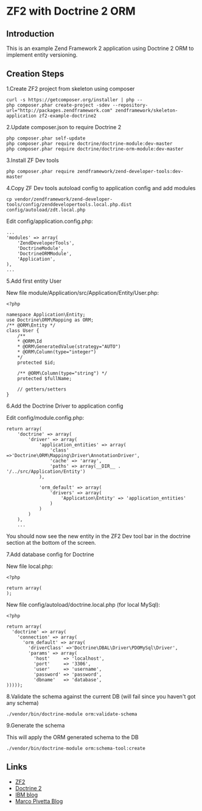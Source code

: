 ZF2 with Doctrine 2 ORM
=======================

Introduction
------------
This is an example Zend Framework 2 application using Doctrine 2 ORM to implement entity versioning.

Creation Steps
--------------

1.Create ZF2 project from skeleton using composer

```
curl -s https://getcomposer.org/installer | php --
php composer.phar create-project -sdev --repository-url="http://packages.zendframework.com" zendframework/skeleton-application zf2-example-doctrine2
```

2.Update composer.json to require Doctrine 2

```
php composer.phar self-update
php composer.phar require doctrine/doctrine-module:dev-master
php composer.phar require doctrine/doctrine-orm-module:dev-master
```

3.Install ZF Dev tools

```
php composer.phar require zendframework/zend-developer-tools:dev-master
```

4.Copy ZF Dev tools autoload config to application config and add modules

```
cp vendor/zendframework/zend-developer-tools/config/zenddevelopertools.local.php.dist config/autoload/zdt.local.php
```

Edit config/application.config.php:

```
...
'modules' => array(
    'ZendDeveloperTools',
    'DoctrineModule',
    'DoctrineORMModule',
    'Application',
),
...
```

5.Add first entity User

New file module/Application/src/Application/Entity/User.php:

```
<?php

namespace Application\Entity;
use Doctrine\ORM\Mapping as ORM;
/** @ORM\Entity */
class User {
    /**
    * @ORM\Id
    * @ORM\GeneratedValue(strategy="AUTO")
    * @ORM\Column(type="integer")
    */
    protected $id;

    /** @ORM\Column(type="string") */
    protected $fullName;

    // getters/setters
}
```

6.Add the Doctrine Driver to application config

Edit config/module.config.php:

```
return array(
    'doctrine' => array(
        'driver' => array(
            'application_entities' => array(
                'class' =>'Doctrine\ORM\Mapping\Driver\AnnotationDriver',
                'cache' => 'array',
                'paths' => array(__DIR__ . '/../src/Application/Entity')
            ),

            'orm_default' => array(
                'drivers' => array(
                    'Application\Entity' => 'application_entities'
                )
            )
        )
    ),
    ...
```

You should now see the new entity in the ZF2 Dev tool bar in the doctrine section at the bottom of the screen.

7.Add database config for Doctrine

New file local.php:

```
<?php

return array(
);
```

New file config/autoload/doctrine.local.php (for local MySql):

```
<?php

return array(
  'doctrine' => array(
    'connection' => array(
      'orm_default' => array(
        'driverClass' =>'Doctrine\DBAL\Driver\PDOMySql\Driver',
        'params' => array(
          'host'     => 'localhost',
          'port'     => '3306',
          'user'     => 'username',
          'password' => 'password',
          'dbname'   => 'database',
)))));
```

8.Validate the schema against the current DB (will fail since you haven't got any schema)

```
./vendor/bin/doctrine-module orm:validate-schema
```

9.Generate the schema

This will apply the ORM generated schema to the DB

```
./vendor/bin/doctrine-module orm:schema-tool:create
```

Links
-----
* [ZF2](http://framework.zend.com/)
* [Doctrine 2](http://www.doctrine-project.org/)
* [IBM blog](http://www.ibm.com/developerworks/library/os-doctrine-php-zend/)
* [Marco Pivetta Blog](http://marco-pivetta.com/doctrine-orm-zf2-tutorial/)